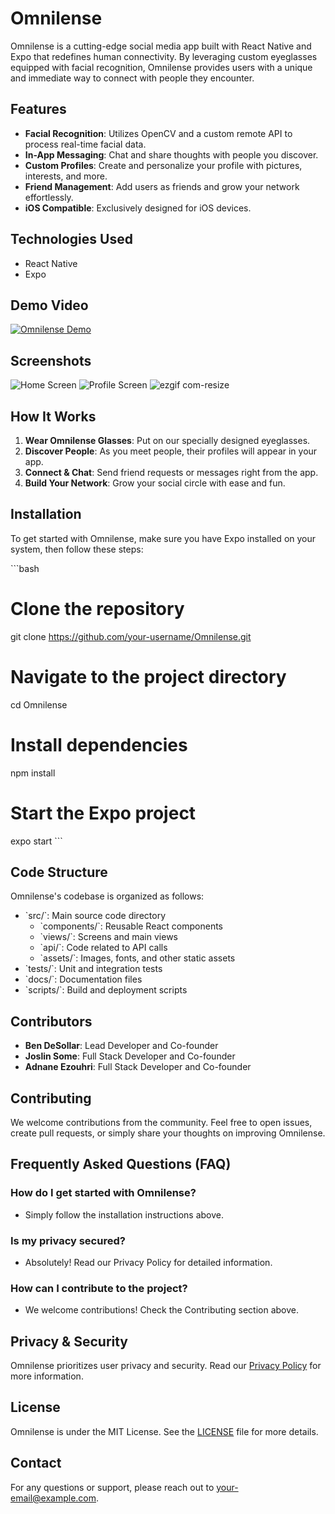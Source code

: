 # Omnilense

Omnilense is a cutting-edge social media app built with React Native and Expo that redefines human connectivity. By leveraging custom eyeglasses equipped with facial recognition, Omnilense provides users with a unique and immediate way to connect with people they encounter.

## Features

- **Facial Recognition**: Utilizes OpenCV and a custom remote API to process real-time facial data.
- **In-App Messaging**: Chat and share thoughts with people you discover.
- **Custom Profiles**: Create and personalize your profile with pictures, interests, and more.
- **Friend Management**: Add users as friends and grow your network effortlessly.
- **iOS Compatible**: Exclusively designed for iOS devices.

## Technologies Used

- React Native
- Expo

## Demo Video

[![Omnilense Demo](http://img.youtube.com/vi/VIDEO_ID/0.jpg)](http://www.youtube.com/watch?v=VIDEO_ID "Omnilense Demo")

## Screenshots

![Home Screen](url-to-home-screen)
![Profile Screen](url-to-profile-screen)
![ezgif com-resize](https://user-images.githubusercontent.com/71299314/230247563-45df9ba0-3a60-49b2-964c-801941a67b49.gif)

## How It Works

1. **Wear Omnilense Glasses**: Put on our specially designed eyeglasses.
2. **Discover People**: As you meet people, their profiles will appear in your app.
3. **Connect & Chat**: Send friend requests or messages right from the app.
4. **Build Your Network**: Grow your social circle with ease and fun.

## Installation

To get started with Omnilense, make sure you have Expo installed on your system, then follow these steps:

\`\`\`bash
# Clone the repository
git clone https://github.com/your-username/Omnilense.git

# Navigate to the project directory
cd Omnilense

# Install dependencies
npm install

# Start the Expo project
expo start
\`\`\`

## Code Structure

Omnilense's codebase is organized as follows:

- \`src/\`: Main source code directory
  - \`components/\`: Reusable React components
  - \`views/\`: Screens and main views
  - \`api/\`: Code related to API calls
  - \`assets/\`: Images, fonts, and other static assets
- \`tests/\`: Unit and integration tests
- \`docs/\`: Documentation files
- \`scripts/\`: Build and deployment scripts

## Contributors

- **Ben DeSollar**: Lead Developer and Co-founder
- **Joslin Some**: Full Stack Developer and Co-founder
- **Adnane Ezouhri**: Full Stack Developer and Co-founder

## Contributing

We welcome contributions from the community. Feel free to open issues, create pull requests, or simply share your thoughts on improving Omnilense.

## Frequently Asked Questions (FAQ)

### How do I get started with Omnilense?
- Simply follow the installation instructions above.

### Is my privacy secured?
- Absolutely! Read our Privacy Policy for detailed information.

### How can I contribute to the project?
- We welcome contributions! Check the Contributing section above.

## Privacy & Security

Omnilense prioritizes user privacy and security. Read our [Privacy Policy](PRIVACY_POLICY.md) for more information.

## License

Omnilense is under the MIT License. See the [LICENSE](LICENSE.md) file for more details.

## Contact

For any questions or support, please reach out to [your-email@example.com](mailto:your-email@example.com).
